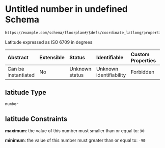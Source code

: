 # Untitled number in undefined Schema

```txt
https://example.com/schema/floorplan#/$defs/coordinate_latlong/properties/latitude
```

Latitude expressed as ISO 6709 in degrees

| Abstract            | Extensible | Status         | Identifiable            | Custom Properties | Additional Properties | Access Restrictions | Defined In                                                                                           |
| :------------------ | :--------- | :------------- | :---------------------- | :---------------- | :-------------------- | :------------------ | :--------------------------------------------------------------------------------------------------- |
| Can be instantiated | No         | Unknown status | Unknown identifiability | Forbidden         | Allowed               | none                | [openintent-floorplan.schema.json\*](../out/openintent-floorplan.schema.json "open original schema") |

## latitude Type

`number`

## latitude Constraints

**maximum**: the value of this number must smaller than or equal to: `90`

**minimum**: the value of this number must greater than or equal to: `-90`
